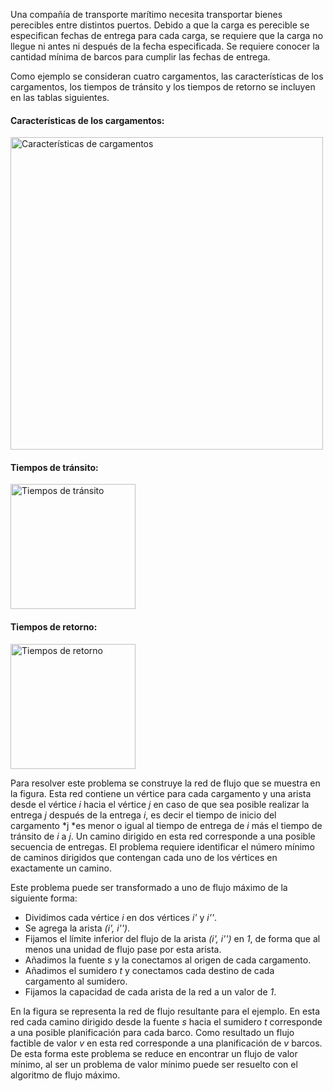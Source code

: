 Una compañía de transporte marítimo necesita transportar bienes perecibles entre distintos puertos. Debido a que la carga es perecible se especifican fechas de entrega para cada carga, se requiere que la carga no llegue ni antes ni después de la fecha especificada. Se requiere conocer la cantidad mínima de barcos para cumplir las fechas de entrega.

Como ejemplo se consideran cuatro cargamentos, las características de los cargamentos, los tiempos de tránsito y los tiempos de retorno se incluyen en las tablas siguientes.

#### Características de los cargamentos:

<img alt="Características de cargamentos" src="/img/Ayuda/Aplicaciones/AsignacionDeBarcos/CaracteristicasCargamentos.png" width="500em" />

#### Tiempos de tránsito:

<img alt="Tiempos de tránsito" src="/img/Ayuda/Aplicaciones/AsignacionDeBarcos/TiemposDeTransito.png" width="200em" />

#### Tiempos de retorno:

<img alt="Tiempos de retorno" src="/img/Ayuda/Aplicaciones/AsignacionDeBarcos/TiemposDeRetorno.png" width="200em" />

Para resolver este problema se construye la red de flujo que se muestra en la figura. Esta red contiene un vértice para cada cargamento y una arista desde el vértice *i* hacia el vértice *j* en caso de que sea posible realizar la entrega *j* después de la entrega *i*, es decir el tiempo de inicio del cargamento *j *es menor o igual al tiempo de entrega de *i* más el tiempo de tránsito de *i* a *j*. Un camino dirigido en esta red corresponde a una posible secuencia de entregas. El problema requiere identificar el número mínimo de caminos dirigidos que contengan cada uno de los vértices en exactamente un camino.

Este problema puede ser transformado a uno de flujo máximo de la siguiente forma:

* Dividimos cada vértice *i* en dos vértices *i'* y *i''*.
* Se agrega la arista *(i', i'')*.
* Fijamos el límite inferior del flujo de la arista *(i', i'')* en *1*, de forma que al menos una unidad de flujo pase por esta arista.
* Añadimos la fuente *s* y la conectamos al origen de cada cargamento.
* Añadimos el sumidero *t* y conectamos cada destino de cada cargamento al sumidero.
* Fijamos la capacidad de cada arista de la red a un valor de *1*.


En la figura se representa la red de flujo resultante para el ejemplo. En esta red cada camino dirigido desde la fuente *s* hacia el sumidero *t* corresponde a una posible planificación para cada barco. Como resultado un flujo factible de valor *v* en esta red corresponde a una planificación de *v* barcos. De esta forma este problema se reduce en encontrar un flujo de valor mínimo, al ser un problema de valor mínimo puede ser resuelto con el algoritmo de flujo máximo.